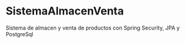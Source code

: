 # SistemaAlmacenVenta
Sistema de almacen y venta de productos con Spring Security, JPA y PostgreSql
